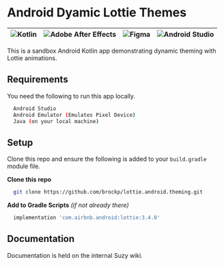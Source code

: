 
# Android Dyamic Lottie Themes

| ![Kotlin](https://img.shields.io/badge/kotlin-%230095D5.svg?style=for-the-badge&logo=kotlin&logoColor=white)  | ![Adobe After Effects](https://img.shields.io/badge/Adobe%20After%20Effects-9999FF.svg?style=for-the-badge&logo=Adobe%20After%20Effects&logoColor=white) | ![Figma](https://img.shields.io/badge/figma-%23F24E1E.svg?style=for-the-badge&logo=figma&logoColor=white) | ![Android Studio](https://img.shields.io/badge/Android%20Studio-3DDC84.svg?style=for-the-badge&logo=android-studio&logoColor=white) |
| ------------- | ------------- | ------------- | ------------- |


This is a sandbox Android Kotlin app demonstrating dynamic theming with Lottie animations.


## Requirements

You need the following to run this app locally.

```bash
  Android Studio
  Android Emulator (Emulates Pixel Device)
  Java (on your local machine)
```
## Setup

Clone this repo and ensure the following is added to your `build.gradle` module file.

**Clone this repo**

```bash
  git clone https://github.com/brockp/lottie.android.theming.git
```

**Add to Gradle Scripts** *(if not already there)*

```bash
  implementation 'com.airbnb.android:lottie:3.4.0'
```

## Documentation

Documentation is held on the internal Suzy wiki.

